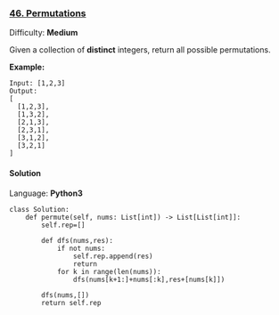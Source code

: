 ### [46\. Permutations](https://leetcode.com/problems/permutations/)

Difficulty: **Medium**


Given a collection of **distinct** integers, return all possible permutations.

**Example:**

```
Input: [1,2,3]
Output:
[
  [1,2,3],
  [1,3,2],
  [2,1,3],
  [2,3,1],
  [3,1,2],
  [3,2,1]
]
```


#### Solution

Language: **Python3**

```python3
class Solution:
    def permute(self, nums: List[int]) -> List[List[int]]:
        self.rep=[]
        
        def dfs(nums,res):
            if not nums:
                self.rep.append(res)
                return
            for k in range(len(nums)):
                dfs(nums[k+1:]+nums[:k],res+[nums[k]])
        
        dfs(nums,[])
        return self.rep
```